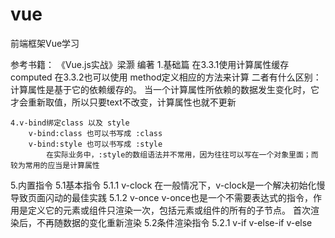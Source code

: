 # vue
前端框架Vue学习

参考书籍：
《Vue.js实战》梁灏 编著
1.基础篇
    在3.3.1使用计算属性缓存 computed
             在3.3.2也可以使用 method定义相应的方法来计算
               二者有什么区别：
                   计算属性是基于它的依赖缓存的。
                   当一个计算属性所依赖的数据发生变化时，它才会重新取值，所以只要text不改变，计算属性也就不更新

    4.v-bind绑定class 以及 style
        v-bind:class 也可以书写成 :class
        v-bind:style 也可以书写成 :style
            在实际业务中，:style的数组语法并不常用，因为往往可以写在一个对象里面；而较为常用的应当是计算属性


   5.内置指令
        5.1基本指令
            5.1.1 v-clock
                在一般情况下，v-clock是一个解决初始化慢导致页面闪动的最佳实践
            5.1.2 v-once
                v-once也是一个不需要表达式的指令，作用是定义它的元素或组件只渲染一次，包括元素或组件的所有的子节点。
             首次渲染后，不再随数据的变化重新渲染
        5.2条件渲染指令
            5.2.1 v-if v-else-if v-else